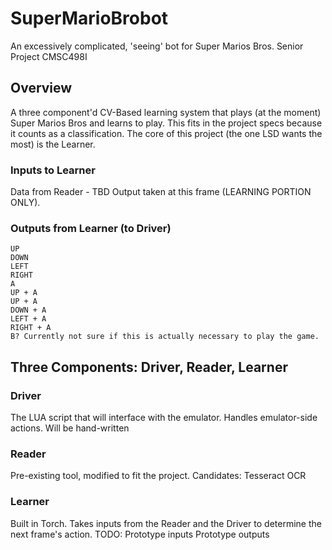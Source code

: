 # SuperMarioBrobot
An excessively complicated, 'seeing' bot for Super Marios Bros. Senior Project CMSC498I

## Overview
A three component'd CV-Based learning system that plays (at the moment) Super Marios Bros and learns to play. This fits in the project specs because it counts as a classification. The core of this project (the one LSD wants the most) is the Learner.

### Inputs to Learner
Data from Reader - TBD
Output taken at this frame (LEARNING PORTION ONLY).

### Outputs from Learner (to Driver)
```
UP
DOWN
LEFT
RIGHT
A
UP + A
UP + A
DOWN + A
LEFT + A
RIGHT + A
B? Currently not sure if this is actually necessary to play the game.
```

## Three Components: Driver, Reader, Learner

### Driver
The LUA script that will interface with the emulator. Handles emulator-side actions. Will be hand-written

### Reader
Pre-existing tool, modified to fit the project. 
Candidates:
Tesseract OCR

### Learner
Built in Torch. Takes inputs from the Reader and the Driver to determine the next frame's action.
TODO:
Prototype inputs
Prototype outputs

